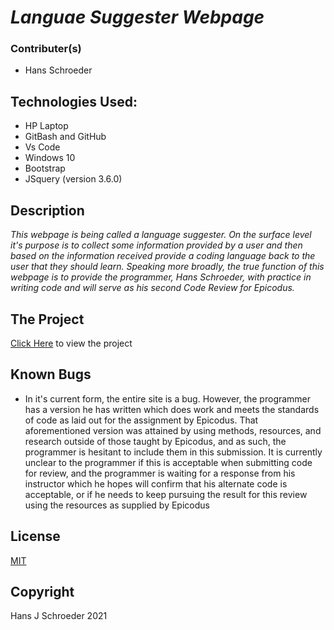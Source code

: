 # _Languae Suggester Webpage_ #

### Contributer(s)
* Hans Schroeder

## Technologies Used:
* HP Laptop
* GitBash and GitHub
* Vs Code
* Windows 10
* Bootstrap
* JSquery (version 3.6.0)

## Description
_This webpage is being called a language suggester. On the surface level it's purpose is to collect some information provided by a user and then based on the information received provide a coding language back to the user that they should learn. Speaking more broadly, the true function of this webpage is to provide the programmer, Hans Schroeder, with practice in writing code and will serve as his second Code Review for Epicodus._

## The Project
[Click Here](https://hajschroeder.github.io/languageSuggester) to view the project

## Known Bugs
* In it's current form, the entire site is a bug. However, the programmer has a version he has written which does work and meets the standards of code as laid out for the assignment by Epicodus. That aforementioned version was attained by using methods, resources, and research outside of those taught by Epicodus, and as such, the programmer is hesitant to include them in this submission. It is currently unclear to the programmer if this is acceptable when submitting code for review, and the programmer is waiting for a response from his instructor which he hopes will confirm that his alternate code is acceptable, or if he needs to keep pursuing the result for this review using the resources as supplied by Epicodus

## License 
[MIT](https://choosealicense.com/licenses/mit/)

## Copyright
Hans J Schroeder 2021